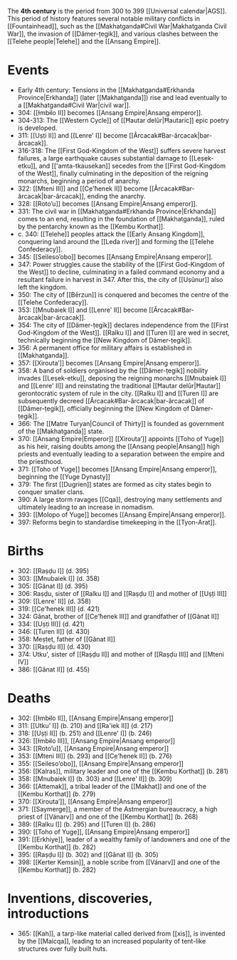 The **4th century** is the period from 300 to 399 [[Universal calendar|AGS]]. This period of history features several notable military conflicts in [[Fountainhead]], such as the [[Makhatganda#Civil War|Makhatganda Civil War]], the invasion of [[Dâmer-ṭegik]], and various clashes between the [[Telehe people|Telehe]] and the [[Ansang Empire]].
# Events
- Early 4th century: Tensions in the [[Makhatganda#Erkhanda Province|Erkhanda]] (later [[Makhatganda]]) rise and lead eventually to a [[Makhatganda#Civil War|civil war]].
- 304: [[Ɨmbɨlo II]] becomes [[Ansang Empire|Ansang emperor]].
- 304-313: The [[Western Cycle]] of [[Ħautar delûr|Ħautaric]] epic poetry is developed.
- 311: [[Uṣṭi II]] and [[Lenre' I]] become [[Ârcacak#Bar-ârcacak|bar-ârcacak]].
- 316-318: The [[First God-Kingdom of the West]] suffers severe harvest failures, a large earthquake causes substantial damage to [[Leṣek-etku]], and [['amta-tkausekan]] secedes from the [[First God-Kingdom of the West]], finally culminating in the deposition of the reigning monarchs, beginning a period of anarchy.
- 322: [[Mteni III]] and [[C̣e'ħenek II]] become [[Ârcacak#Bar-ârcacak|bar-ârcacak]], ending the anarchy.
- 328: [[Roto’u]] becomes [[Ansang Empire|Ansang emperor]].
- 331: The civil war in [[Makhatganda#Erkhanda Province|Erkhanda]] comes to an end, resulting in the foundation of [[Makhatganda]], ruled by the pentarchy known as the [[Kembu Korthat]].
- c. 340: [[Telehe]] peoples attack the [[Early Ansang Kingdom]], conquering land around the [[Leda river]] and forming the [[Telehe Confederacy]].
- 345: [[Seileso’obo]] becomes [[Ansang Empire|Ansang emperor]].
- 347: Power struggles cause the stability of the [[First God-Kingdom of the West]] to decline, culminating in a failed command economy and a resultant failure in harvest in 347. After this, the city of [[Uṣûnur]] also left the kingdom.
- 350: The city of [[Bērzun]] is conquered and becomes the centre of the [[Telehe Confederacy]].
- 353: [[Mnubaiek I]] and [[Lenre' II]] become [[Ârcacak#Bar-ârcacak|bar-ârcacak]].
- 354: The city of [[Dâmer-ṭegik]] declares independence from the [[First God-Kingdom of the West]]. [[Ralku I]] and [[Turen I]] are wed in secret, technically beginning the [[New Kingdom of Dâmer-ṭegik]].
- 356: A permanent office for military affairs is established in [[Makhatganda]].
- 357: [[Xirouta’]] becomes [[Ansang Empire|Ansang emperor]].
- 358: A band of soldiers organised by the [[Dâmer-ṭegik]] nobility invades [[Leṣek-etku]], deposing the reigning monarchs [[Mnubaiek I]] and [[Lenre' II]] and reinstating the traditional [[Ħautar delûr|Ħautar]] gerontocratic system of rule in the city. [[Ralku I]] and [[Turen I]] are subsequently decreed [[Ârcacak#Bar-ârcacak|bar-ârcacak]] of [[Dâmer-ṭegik]], officially beginning the [[New Kingdom of Dâmer-ṭegik]].
- 366: The [[Matre Turyan|Council of Thirty]] is founded as government of the [[Makhatganda]] state.
- 370: [[Ansang Empire|Emperor]] [[Xirouta’]] appoints [[Toho of Yuge]] as his heir, raising doubts among the [[Ansang people|Ansang]] high priests and eventually leading to a separation between the empire and the priesthood.
- 371: [[Toho of Yuge]] becomes [[Ansang Empire|Ansang emperor]], beginning the [[Yuge Dynasty]]
- 379: The first [[Dugrien]] states are formed as city states begin to conquer smaller clans.
- 390: A large storm ravages [[Cqa]], destroying many settlements and ultimately leading to an increase in nomadism.
- 393: [[Molopo of Yuge]] becomes [[Ansang Empire|Ansang emperor]].
- 397: Reforms begin to standardise timekeeping in the [[Tyon-Arat]].
# Births
- 302: [[Raṣḍu I]] (d. 395)
- 303: [[Mnubaiek I]] (d. 358)
- 305: [[Gânat I]] (d. 395)
- 306: Raṣḍu, sister of [[Ralku I]] and [[Raṣḍu I]] and mother of [[Uṣṭi III]]
- 309: [[Lenre' II]] (d. 358)
- 319: [[C̣e'ħenek III]] (d. 421)
- 324: Gânat, brother of [[C̣e'ħenek III]] and grandfather of [[Gânat II]]
- 334: [[Uṣṭi III]] (d. 421)
- 346: [[Turen II]] (d. 430)
- 358: Meṣṭet, father of [[Gânat II]]
- 370: [[Raṣḍu II]] (d. 430)
- 374: Utku', sister of [[Raṣḍu II]] and mother of [[Raṣḍu III]] and [[Mteni IV]]
- 386: [[Gânat II]] (d. 455)
# Deaths
- 302: [[Ɨmbɨlo II]], [[Ansang Empire|Ansang emperor]]
- 311: [[Utku' I]] (b. 210) and [[Ra'iek II]] (d. 217)
- 318: [[Uṣṭi II]] (b. 251) and [[Lenre' I]] (b. 246)
- 326: [[Ɨmbɨlo III]], [[Ansang Empire|Ansang emperor]]
- 343: [[Roto’u]], [[Ansang Empire|Ansang emperor]]
- 353: [[Mteni III]] (b. 293) and [[C̣e'ħenek II]] (b. 276)
- 355: [[Seileso’obo]], [[Ansang Empire|Ansang emperor]]
- 356: [[Kalras]], military leader and one of the [[Kembu Korthat]] (b. 281)
- 358: [[Mnubaiek I]] (b. 303) and [[Lenre' II]] (b. 309)
- 366: [[Attemak]], a tribal leader of the [[Makhat]] and one of the [[Kembu Korthat]] (b. 279)
- 370: [[Xirouta’]], [[Ansang Empire|Ansang emperor]]
- 371: [[Saymerge]], a member of the Astmergian bureaucracy, a high priest of [[Vánarv]] and one of the [[Kembu Korthat]] (b. 268)
- 389: [[Ralku I]] (b. 295) and [[Turen I]] (b. 286)
- 390: [[Toho of Yuge]], [[Ansang Empire|Ansang emperor]]
- 391: [[Erkhiye]], leader of a wealthy family of landowners and one of the [[Kembu Korthat]] (b. 282)
- 395: [[Raṣḍu I]] (b. 302) and [[Gânat I]] (b. 305)
- 398: [[Kerter Kemsin]], a noble scribe from [[Vánarv]] and one of the [[Kembu Korthat]] (b. 282)
# Inventions, discoveries, introductions
- 365: [[Kah]], a tarp-like material called derived from [[xis]], is invented by the [[Maicqa]], leading to an increased popularity of tent-like structures over fully built huts.